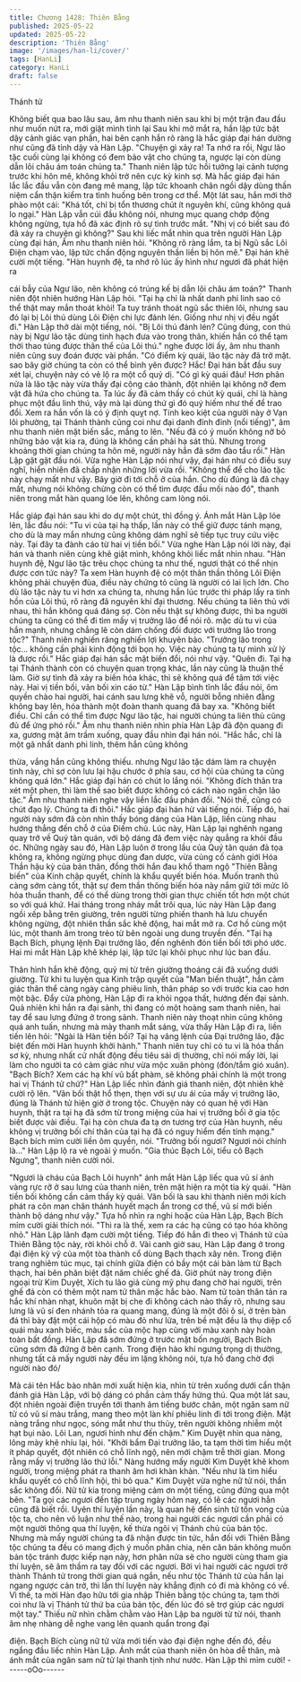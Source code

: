 ```yaml
---
title: Chương 1428: Thiên Bằng
published: 2025-05-22
updated: 2025-05-22
description: 'Thiên Bằng'
image: '/images/han-li/cover/'
tags: [HanLi]
category: HanLi
draft: false
---
```


Thánh tử

Không biết qua bao lâu sau, âm nhu thanh niên sau khi bị một
trận đau đầu như muốn nứt ra, mới giật mình tỉnh lại
Sau khi mở mắt ra, hắn lập tức bật dậy cảnh giác vạn phần, hai
bên cạnh hắn rõ ràng là hắc giáp đại hán dường như cũng đã tỉnh
dậy và Hàn Lập.
"Chuyện gì xảy ra! Ta nhớ ra rồi, Ngư lão tặc cuối cùng lại không
có đem bảo vật cho chúng ta, ngược lại còn dùng dẫn lôi châu ám
toán chúng ta." Thanh niên lập tức hồi tưởng lại cảnh tượng trước
khi hôn mê, không khỏi trở nên cực kỳ kinh sợ.
Mà hắc giáp đại hán lắc lắc đầu vẫn còn đang mê mang, lập tức
khoanh chân ngồi dậy dùng thần niệm cẩn thận kiểm tra tình
huống bên trong cơ thể.
Một lát sau, hắn mới thở phào một cái: "Khá tốt, chỉ bị tổn thương
chút ít nguyên khí, cũng không quá lo ngại."
Hàn Lập vẫn cúi đầu không nói, nhưng mục quang chớp động
không ngừng, tựa hồ đã xác định rõ sự tình trước mắt.
"Nhị vị có biết sau đó đã xảy ra chuyện gì không?" Sau khi liếc
mắt nhin qua trên người Hàn Lập cùng đại hán, Âm nhu thanh
niên hỏi.
"Không rõ ràng lắm, ta bị Ngũ sắc Lôi Điện chạm vào, lập tức
chấn động nguyên thần liền bị hôn mê." Đại hán khẽ cười một
tiếng.
"Hàn huynh đệ, ta nhớ rõ lúc ấy hình như ngươi đã phát hiện ra

cái bẫy của Ngư lão, nên không có trúng kế bị dẫn lôi châu ám
toán?" Thanh niên đột nhiên hướng Hàn Lập hỏi.
"Tại hạ chỉ là nhất danh phi linh sao có thể thật may mắn thoát
khỏi! Ta tuy tránh thoát ngũ sắc thiên lôi, nhưng sau đó lại bị Lôi
thú dùng Lôi Điện chi lực đánh lén. Giống như nhị vị đều ngất đi."
Hàn Lập thở dài một tiếng, nói.
"Bị Lôi thú đánh lén? Cũng đúng, con thú này bị Ngư lão tặc dùng
tinh hạch đưa vào trong thân, khiến hắn có thể tạm thời thao túng
được thân thể của Lôi thú." nghe được lời ấy, âm nhu thanh niên
cũng suy đoán được vài phần.
"Có điểm kỳ quái, lão tặc này đã trở mặt. sao bây giờ chúng ta
còn có thể bình yên được? Hắc!
Đại hán bắt đầu suy xét lại, chuyện này có vẻ lộ ra một cổ quỷ dị.
"Có gì kỳ quái đâu! Hơn phân nửa là lão tặc này vừa thấy đại
công cáo thành, đột nhiên lại không nỡ đem vật đã hứa cho
chúng ta. Ta lúc ấy đã cảm thấy có chút kỳ quái, chỉ là hàng phục
một đầu linh thú, vậy mà lại dùng thứ gì đó quý hiếm như thế để
trao đổi. Xem ra hắn vốn là có ý định quỵt nợ. Tính keo kiệt của
người này ở Vạn lôi phường, tại Thánh thành cũng coi như đại
danh đỉnh đỉnh (nổi tiếng)", âm nhu thanh niên mặt biến sắc,
mắng to lên.
"Nếu đã có ý muốn không nỡ bỏ những bảo vật kia ra, đúng là
không cần phải hạ sát thủ. Nhưng trong khoảng thời gian chúng
ta hôn mê, người này hẳn đã sớm đào tẩu rồi." Hàn Lập gật gật
đầu nói.
Vừa nghe Hàn Lập nói như vậy, đại hán như có điều suy nghĩ,
hiển nhiên đã chấp nhận những lời vừa rồi.
"Không thể để cho lão tặc này chạy mất như vậy. Bây giờ đi tới
chỗ ở của hắn. Cho dù đúng là đã chạy mất, nhưng nói không
chừng còn có thể tìm được đầu mối nào đó", thanh niên trong mắt
hàn quang lóe lên, không cam lòng nói.

Hắc giáp đại hán sau khi do dự một chút, thì đồng ý. Ánh mắt Hàn
Lập lóe lên, lắc đầu nói:
"Tu vi của tại hạ thấp, lần này có thể giữ được tánh mạng, cho dù
là may mắn nhưng cũng không dám nghĩ sẽ tiếp tục truy cứu việc
này. Tại đây ta đành cáo từ hai vị tiền bối."
Vừa nghe Hàn Lập nói lời này, đại hán và thanh niên cùng khẽ
giật mình, không khỏi liếc mắt nhìn nhau.
"Hàn huynh đệ, Ngư lão tặc trêu chọc chúng ta như thế, ngươi
thật có thể nhịn được cơn tức này? Ta xem Hàn huynh đệ có một
thân thần thông Lôi Điện không phải chuyện đùa, điều này chứng
tỏ cũng là người có lai lịch lớn. Cho dù lão tặc này tu vi hơn xa
chúng ta, nhưng hắn lúc trước thi pháp lấy ra tinh hồn của Lôi thú,
rõ ràng đã nguyên khí đại thương. Nếu chúng ta liên thủ với nhau,
thì hắn không quá đáng sợ. Còn nếu thật sự không được, thì ba
người chúng ta cũng có thể đi tìm mấy vị trưởng lão để nói rõ.
mặc dù tu vi của hắn mạnh, nhưng chẳng lẽ còn dám chống đối
được với trưởng lão trong tộc?" Thanh niên nghiến răng nghiến
lợi khuyên bảo.
"Trưởng lão trong tộc… không cần phải kinh động tới bọn họ.
Việc này chúng ta tự mình xử lý là được rồi." Hắc giáp đại hán
sắc mặt biến đổi, nói như vậy.
"Quên đi. Tại hạ tại Thánh thành còn có chuyện quan trọng khác,
lần này cũng là thuận thế làm. Giờ sự tình đã xảy ra biến hóa
khác, thì sẽ không quá để tâm tới việc này. Hai vị tiền bối, vãn bối
xin cáo từ." Hàn Lập bình tĩnh lắc đầu nói, ôm quyền chào hai
người, hai cánh sau lưng khẽ vỗ, người bỗng nhiên đằng không
bay lên, hóa thành một đoàn thanh quang đã bay xa.
"Không biết điều. Chỉ cần có thể tìm được Ngư lão tặc, hai người
chúng ta liên thủ cũng đủ để ứng phó rồi."
Âm nhu thanh niên nhìn phía Hàn Lập đã độn quang đi xa, gương
mặt âm trầm xuống, quay đầu nhìn đại hán nói.
"Hắc hắc, chỉ là một gã nhất danh phi linh, thêm hắn cũng không

thừa, vắng hắn cũng không thiếu. nhưng Ngư lão tặc dám làm ra
chuyện tình này, chỉ sợ còn lưu lại hậu chước ở phía sau, cơ hội
của chúng ta cũng không quá lớn." Hắc giáp đại hán có chút lo
lắng nói.
"Không đích thân tra xét một phen, thì làm thế sao biết được
không có cách nào ngăn chặn lão tặc." Âm nhu thanh niên nghe
vậy liền lắc đầu phản đối.
"Nói thế, cũng có chút đạo lý. Chúng ta đi thôi." Hắc giáp đại hán
hừ vài tiếng nói.
Tiếp đó, hai người này sớm đã còn nhìn thấy bóng dáng của Hàn
Lập, liền cùng nhau hướng thẳng đến chỗ ở của Điếm chủ.
Lúc này, Hàn Lập lại nghênh ngang quay trở về Quý tân quán, với
bộ dáng đã đem việc này quẳng ra khỏi đầu óc.
Những ngày sau đó, Hàn Lập luôn ở trong lầu của Quý tân quán
đả tọa không ra, không ngừng phục dùng đan dược, vừa củng cố
cảnh giới Hóa Thần hậu kỳ của bản thân, đồng thời hắn đau khổ
tham ngộ "Thiên Bằng biến" của Kinh chập quyết, chính là khẩu
quyết biến hóa.
Muốn tranh thủ càng sớm càng tốt, thật sự đem thần thông biến
hóa này nắm giữ tới mức lô hỏa thuần thanh, để có thể dùng
trong thời gian thực chiến tốt hơn một chút so với quá khứ.
Hai tháng trong nháy mắt trôi qua, lúc này Hàn Lập đang ngồi xếp
bằng trên giường, trên người từng phiến thanh hà lưu chuyển
không ngừng, đột nhiên thần sắc khẽ động, hai mắt mở ra.
Cơ hồ cùng một lúc, một thanh âm trong trẻo từ bên ngoài ung
dung truyền đến.
"Tại hạ Bạch Bích, phụng lệnh Đại trưởng lão, đến nghênh đón
tiền bối tới phó ước.
Hai mi mắt Hàn Lập khẽ khép lại, lập tức lại khôi phục như lúc
ban đầu.

Thân hình hắn khẽ động, quỷ mị từ trên giường thoáng cái đã
xuống dưới giường.
Từ khi tu luyện qua Kinh trập quyết của "Man biến thuật", hắn
cảm giác thân thể càng ngày càng phiêu linh, thân pháp so với
trước kia cao hơn một bậc.
Đẩy cửa phòng, Hàn Lập đi ra khỏi ngọa thất, hướng đến đại
sảnh.
Quả nhiên khi hắn ra đại sảnh, thì đang có một hoàng sam thanh
niên, hai tay để sau lưng đứng ở trong sảnh.
Thanh niên này thoạt nhìn cũng không quá anh tuấn, nhưng mà
mày thanh mắt sáng, vừa thấy Hàn Lập đi ra, liền tiến lên hỏi:
"Ngài là Hàn tiền bối? Tại hạ vâng lệnh của Đại trưởng lão, đặc
biệt đến mời Hàn huynh khởi hành." Thanh niên tuy chỉ có tu vi là
hóa thần sơ kỳ, nhưng nhất cử nhất động đều tiêu sái dị thường,
chỉ nói mấy lời, lại làm cho người ta có cảm giác như vừa mộc
xuân phòng (đón/tắm gió xuân).
"Bạch Bích? Xem các hạ khí vũ bất phàm, sẽ không phải chính là
một trong hai vị Thánh tử chứ?" Hàn Lập liếc nhìn đánh giá thanh
niên, đột nhiên khẽ cười rộ lên.
"Vãn bối thật hổ thẹn, thẹn với sự ưu ái của mấy vị trưởng lão,
đúng là Thánh tử hiện giờ ở trong tộc. Chuyện này có quan hệ với
Hàn huynh, thật ra tại hạ đã sớm từ trong miệng của hai vị trưởng
bối ở gia tộc biết được vài điều. Tại hạ còn chưa đa tạ ơn tương
trợ của Hàn huynh, nếu không vị trưởng bối chí thân của tại hạ đã
có nguy hiểm đến tính mạng." Bạch bích mỉm cười liền ôm quyền,
nói.
"Trưởng bối ngươi? Ngươi nói chính là..." Hàn Lập lộ ra vẻ ngoài ý
muốn.
"Gia thúc Bạch Lôi, tiểu cô Bạch Ngưng", thanh niên cười nói.

"Ngươi là cháu của Bạch Lôi huynh" ánh mắt Hàn Lập liếc qua vũ
sí ánh vàng rực rỡ ở sau lưng của thanh niên, trên mặt hiện ra
một tia kỳ quái.
"Hàn tiền bối không cần cảm thấy kỳ quái. Vãn bối là sau khi
thành niên mới kích phát ra côn man chân thánh huyết mạch ẩn
trong cơ thế, vũ sí mới biến thành bộ dáng như vậy." Tựa hồ nhìn
ra nghi hoặc của Hàn Lập, Bạch Bích mỉm cười giải thích nói.
"Thì ra là thế, xem ra các hạ cũng có tạo hóa không nhỏ." Hàn
Lập lãnh đạm cười một tiếng.
Tiếp đó hắn đi theo vị Thánh tử của Thiên Bằng tộc này, rời khỏi
chỗ ở.
Vài canh giờ sau, Hàn Lập đang ở trong đại điện kỳ vỹ của một
tòa thành cổ dùng Bạch thạch xây nên.
Trong điện trang nghiêm túc mục, tại chính giữa điện có bầy một
cái bàn làm từ Bạch thạch, hai bên phân biệt đặt năm chiếc ghế
đá.
Giờ phút này trong điện ngoại trừ Kim Duyệt, Xích tu lão giả cùng
mỹ phụ đang chờ hai người, trên ghế đá còn có thêm một nam tử
thân mặc hắc bào.
Nam tử toàn thân tản ra hắc khí nhàn nhạt, khuôn mặt bị che đi
không cách nào thấy rõ, nhưng sau lưng là vũ sí đen nhánh tỏa ra
quang mang, đúng là một đôi ô sí, ở trên bàn đá thì bày đặt một
cái hộp có màu đỏ như lửa, trên bề mặt đều là thụ diệp cổ quái
màu xanh biếc, màu sắc của mộc hạp cùng với màu xanh này
hoàn toàn bất đồng.
Hàn Lập đã sớm đứng ở trước mặt bốn người, Bạch Bích cũng
sớm đã đứng ở bên cạnh.
Trong điện hào khí ngưng trọng dị thường, nhưng tất cả mấy
người này đều im lặng không nói, tựa hồ đang chờ đợi người nào
đó/

Mà cái tên Hắc bào nhân mới xuất hiện kia, nhìn từ trên xuống
dưới cẩn thận đánh giá Hàn Lập, với bộ dáng có phần cảm thấy
hứng thú.
Qua một lát sau, đột nhiên ngoài điện truyền tới thanh âm tiếng
bước chân, một ngân sam nữ tử có vũ sí màu trắng, mang theo
một làn khí phiêu linh đi tới trong điện.
Mặt nàng trắng như ngọc, sóng mắt như thu thủy, trên người
không nhiễm một hạt bụi nào.
Lôi Lan, ngươi hình như đến chậm." Kim Duyệt nhìn qua nàng,
lông mày khẽ nhíu lại, hỏi.
"Khởi bẩm Đại trưởng lão, ta tạm thời tìm hiểu một ít pháp quyết,
đột nhiên có chỗ lĩnh ngộ, nên mới chậm trễ thời gian. Mong rằng
mấy vị trưởng lão thứ lỗi." Nàng hướng mấy người Kim Duyệt khẽ
khom người, trong miệng phát ra thanh âm hơi khàn khàn.
"Nếu như là tìm hiểu khẩu quyết có chỗ lĩnh hội, thì bỏ qua." Kim
Duyệt vừa nghe nữ tử nói, thần sắc không đổi.
Nữ tử kia trong miệng cảm ơn một tiếng, cũng đứng qua một bên.
"Ta gọi các ngươi đến tập trung ngày hôm nay, có lẽ các ngươi
hẳn cũng đã biết rồi. Uyên thí luyện lần này, là quan hệ đến sinh
tử tồn vong của tộc ta, cho nên vô luận như thế nào, trong hai
người các ngươi cần phải có một người thông qua thí luyện, kế
thừa ngôi vị Thánh chủ của bản tộc. Nhưng mà mấy người chúng
ta đã nhận được tin tức, hắn đối với Thiên Bằng tộc chúng ta đều
có mang địch ý muốn phân chia, nên căn bản không muốn bản
tộc tránh được kiếp nạn này, hơn phân nửa sẽ cho người cùng
tham gia thí luyện, sẽ âm thầm ra tay đối với các ngươi. Bởi vì hai
người các ngươi trở thành Thánh tử trong thời gian quá ngắn,
nếu như tộc Thánh tử của hắn lại ngang ngược cản trở, thì lần thí
luyện này khẳng định có đi mà không có về. Vì thế, ta mời Hàn
đạo hữu tới gia nhập Thiên bằng tộc chúng ta, tạm thời coi như là
vị Thánh tử thứ ba của bản tộc, đến lúc đó sẽ trợ giúp các ngươi
một tay." Thiếu nữ nhìn chằm chằm vào Hàn Lập ba người từ từ
nói, thanh âm nhẹ nhàng dễ nghe vang lên quanh quẩn trong đại

điện.
Bạch Bích cùng nữ tử vừa mới tiến vào đại điện nghe đến đó, đều
ngẩng đầu liếc nhìn Hàn Lập.
Ánh mắt của thanh niên ôn hòa dễ thân, mà ánh mắt của ngân
sam nữ tử lại thanh tịnh như nước.
Hàn Lập thì mỉm cười!
------oOo------
